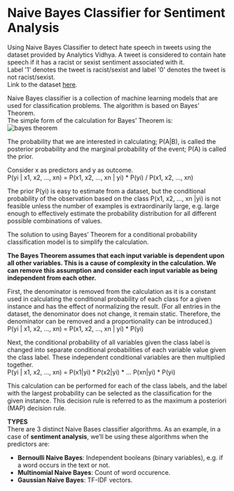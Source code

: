 # Naive Bayes Classifier for Sentiment Analysis

Using Naive Bayes Classifier to detect hate speech in tweets using the dataset provided by Analytics Vidhya. A tweet is considered to contain hate speech if it has a racist or sexist sentiment associated with it. 
<br>
Label '1' denotes the tweet is racist/sexist and label '0' denotes the tweet is not racist/sexist.
<br>
Link to the dataset [here](https://www.kaggle.com/datasets/arkhoshghalb/twitter-sentiment-analysis-hatred-speech).


Naive Bayes classifier is a collection of machine learning models that are used for classification problems. The algorithm is based on Bayes’ Theorem. 
<br>
The simple form of the calculation for Bayes’ Theorem is:
<br>
	![bayes theorem](https://user-images.githubusercontent.com/70214561/218554210-b5e1b558-dcb0-4fd5-9d43-14ffcb0514e3.png)
	
The probability that we are interested in calculating; P(A|B), is called the posterior probability and the marginal probability of the event; P(A) is called the prior.

Consider x as predictors and y as outcome.
<br>
	P(yi | x1, x2, …, xn) = P(x1, x2, …, xn | yi) * P(yi) / P(x1, x2, …, xn)

The prior P(yi) is easy to estimate from a dataset, but the conditional probability of the observation based on the class P(x1, x2, …, xn |yi) is not feasible unless the number of examples is extraordinarily large, e.g. large enough to effectively estimate the probability distribution for all different possible combinations of values.

The solution to using Bayes’ Theorem for a conditional probability classification model is to simplify the calculation.

**The Bayes Theorem assumes that each input variable is dependent upon all other variables. This is a cause of complexity in the calculation. We can remove this assumption and consider each input variable as being independent from each other.**

First, the denominator is removed from the calculation as it is a constant used in calculating the conditional probability of each class for a given instance and has the effect of normalizing the result.
(For all entries in the dataset, the denominator does not change, it remain static. Therefore, the denominator can be removed and a proportionality can be introduced.)
<br>
	P(yi | x1, x2, …, xn) = P(x1, x2, …, xn | yi) * P(yi)

Next, the conditional probability of all variables given the class label is changed into separate conditional probabilities of each variable value given the class label. These independent conditional variables are then multiplied together.
<br>
	P(yi | x1, x2, …, xn) = P(x1|yi) * P(x2|yi) * … P(xn|yi) * P(yi)

This calculation can be performed for each of the class labels, and the label with the largest probability can be selected as the classification for the given instance. This decision rule is referred to as the maximum a posteriori (MAP) decision rule.

**TYPES**
<br>
There are 3 distinct Naive Bases classifier algorithms. As an example, in a case of **sentiment analysis**, we’ll be using these algorithms when the predictors are: 
- **Bernoulli Naive Bayes**: Independent booleans (binary variables), e.g. if a word occurs in the text or not.
- **Multinomial Naive Bayes**: Count of word occurence.
- **Gaussian Naive Bayes**: TF-IDF vectors.
